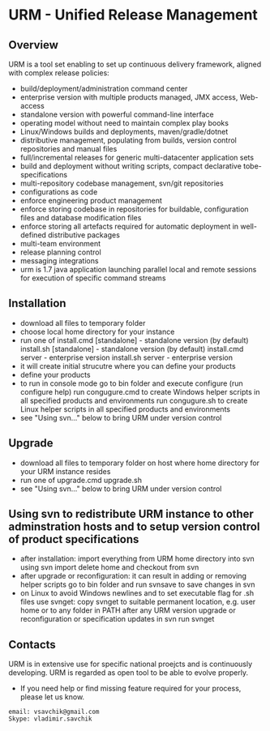 # URM - Unified Release Management

## Overview

  URM is a tool set enabling to set up continuous delivery framework, aligned with complex release policies:
  - build/deployment/administration command center
  - enterprise version with multiple products managed, JMX access, Web-access
  - standalone version with powerful command-line interface
  - operating model without need to maintain complex play books
  - Linux/Windows builds and deployments, maven/gradle/dotnet
  - distributive management, populating from builds, version control repositories and manual files
  - full/incremental releases for generic multi-datacenter application sets
  - build and deployment without writing scripts, compact declarative tobe-specifications
  - multi-repository codebase management, svn/git repositories
  - configurations as code
  - enforce engineering product management
  - enforce storing codebase in repositories for buildable, configuration files and database modification files
  - enforce storing all artefacts required for automatic deployment in well-defined distributive packages
  - multi-team environment
  - release planning control
  - messaging integrations
  - urm is 1.7 java application launching parallel local and remote sessions for execution of specific command streams
  
## Installation

  - download all files to temporary folder
  - choose local home directory for your instance
  - run one of
	install.cmd <home directory> [standalone] - standalone version (by default)
	install.sh <home directory> [standalone] - standalone version (by default)
	install.cmd <home directory> server - enterprise version
	install.sh <home directory> server - enterprise version
  - it will create initial strucutre where you can define your products
  - define your products
  - to run in console mode go to bin folder and execute configure (run configure help)
  	run congugure.cmd to create Windows helper scripts in all specified products and environments
  	run congugure.sh to create Linux helper scripts in all specified products and environments
  - see "Using svn..." below to bring URM under version control

## Upgrade

  - download all files to temporary folder on host where home directory for your URM instance resides
  - run one of
	upgrade.cmd <home directory>
	upgrade.sh <home directory>
  - see "Using svn..." below to bring URM under version control

## Using svn to redistribute URM instance to other adminstration hosts and to setup version control of product specifications

  - after installation:
	import everything from URM home directory into svn using svn import
	delete home and checkout from svn
  - after upgrade or reconfiguration:
	it can result in adding or removing helper scripts
	go to bin folder and run svnsave to save changes in svn
  - on Linux to avoid Windows newlines and to set executable flag for .sh files use svnget:
	copy svnget to suitable permanent location, e.g. user home or to any folder in PATH
	after any URM version upgrade or reconfiguration or specification updates in svn run svnget <home path>

## Contacts

  URM is in extensive use for specific national proejcts and is continuously developing.
  URM is regarded as open tool to be able to evolve properly.
  
  - If you need help or find missing feature required for your process, please let us know.
  
  ```
  email: vsavchik@gmail.com
  Skype: vladimir.savchik
  ```
